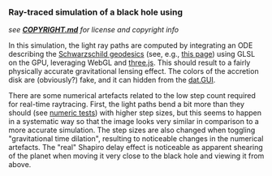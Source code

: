 ### Ray-traced simulation of a black hole using

_see **[COPYRIGHT.md](https://github.com/oseiskar/black-hole/blob/master/COPYRIGHT.md)** for license and copyright info_

In this simulation, the light ray paths are computed by integrating an ODE describing the [Schwarzschild geodesics](https://en.wikipedia.org/wiki/Schwarzschild_geodesics) (see, e.g., [this page](http://spiro.fisica.unipd.it/~antonell/schwarzschild/)) using GLSL on the GPU, leveraging WebGL and [three.js](http://threejs.org). This should result to a fairly physically accurate gravitational lensing effect. The colors of the accretion disk are (obviously?) fake, and it can hidden from the [dat.GUI](http://code.google.com/p/dat-gui).

There are some numerical artefacts related to the low step count required for real-time raytracing. First, the light paths bend a bit more than they should (see [numeric tests](https://github.com/oseiskar/black-hole/blob/numeric-notebooks/numeric_tests.ipynb)) with higher step sizes, but this seems to happen in a systematic way so that the image looks very similar in comparison to a more accurate simulation. The step sizes are also changed when toggling "gravitational time dilation", resulting to noticeable changes in the numerical artefacts. The "real" Shapiro delay effect is noticeable as apparent shearing of the planet when moving it very close to the black hole and viewing it from above.
